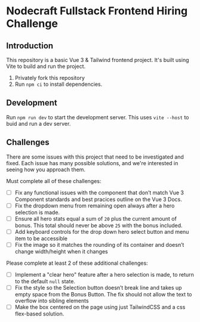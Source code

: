 # Nodecraft Fullstack Frontend Hiring Challenge

## Introduction
This repository is a basic Vue 3 & Tailwind frontend project. It's built using Vite to build and run the project.

1. Privately fork this repository
2. Run `npm ci` to install dependencies.

## Development

Run `npm run dev` to start the development server. This uses `vite --host` to buid and run a dev server.

## Challenges

There are some issues with this project that need to be investigated and fixed. Each issue has many possible solutions, and we're interested in seeing how you approach them.

Must complete all of these challenges:

- [ ] Fix any functional issues with the component that don’t match Vue 3 Component standards and best  pracices outline on the Vue 3 Docs.
- [ ] Fix the dropdown menu from remaining open always after a hero selection is made.
- [ ] Ensure all hero stats equal a sum of `20` plus the current amount of bonus. This total should never be above `25` with the bonus included.
- [ ] Add keyboard controls for the drop down hero select button and menu item to be accessible
- [ ] Fix the image so it matches the rounding of its container and doesn’t change width/height when it changes

Please complete at least 2 of these additional challenges:

- [ ] Implement a "clear hero" feature after a hero selection is made, to return to the default `null` state.
- [ ] Fix the style so the Selection button doesn’t break line and takes up empty space from the Bonus Button. The fix should not allow the text to overflow into sibling elements
- [ ] Make the box centered on the page using just TailwindCSS and a css flex-based solution.
